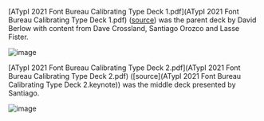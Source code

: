 [ATypI 2021 Font Bureau Calibrating Type Deck 1.pdf](ATypI 2021 Font Bureau Calibrating Type Deck 1.pdf) ([source](https://docs.google.com/presentation/d/1Bo5Dy-8lhBciTY57gIT05t-RoSU5M7WBGUyD79nZeZs)) was the parent deck by David Berlow with content from Dave Crossland, Santiago Orozco and Lasse Fister. 

![image](https://user-images.githubusercontent.com/261579/116925101-c17f1d00-ac26-11eb-899d-f944d45cd05c.png)

[ATypI 2021 Font Bureau Calibrating Type Deck 2.pdf](ATypI 2021 Font Bureau Calibrating Type Deck 2.pdf)  ([source](ATypI 2021 Font Bureau Calibrating Type Deck 2.keynote)) was the middle deck presented by Santiago.

![image](https://user-images.githubusercontent.com/261579/116925073-b88e4b80-ac26-11eb-974c-32df8b82aeaf.png)
